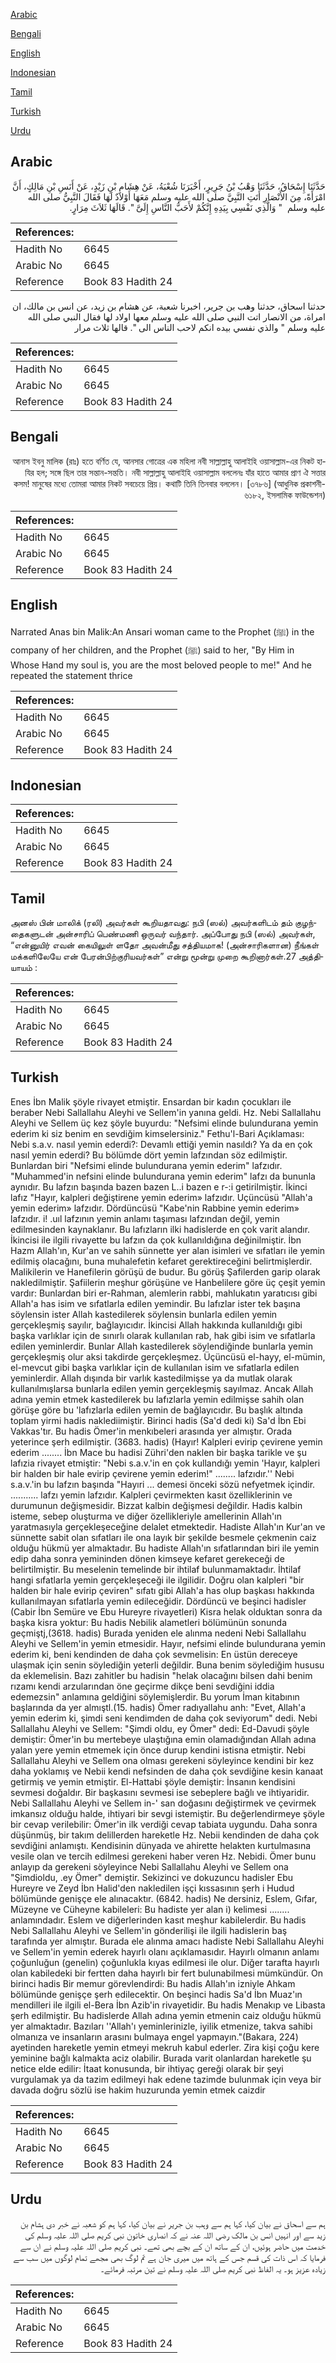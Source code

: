 [Arabic](#arabic)

[Bengali](#bengali)

[English](#english)

[Indonesian](#indonesian)

[Tamil](#tamil)

[Turkish](#turkish)

[Urdu](#urdu)

## Arabic


<div dir="rtl" lang="ar" style={{fontSize:'larger',backgroundColor:'#f8f9fa',padding:20}}>
حَدَّثَنَا إِسْحَاقُ، حَدَّثَنَا وَهْبُ بْنُ جَرِيرٍ، أَخْبَرَنَا شُعْبَةُ، عَنْ هِشَامِ بْنِ زَيْدٍ، عَنْ أَنَسِ بْنِ مَالِكٍ، أَنَّ امْرَأَةً، مِنَ الأَنْصَارِ أَتَتِ النَّبِيَّ صلى الله عليه وسلم مَعَهَا أَوْلاَدٌ لَهَا فَقَالَ النَّبِيُّ صلى الله عليه وسلم ‏ "‏ وَالَّذِي نَفْسِي بِيَدِهِ إِنَّكُمْ لأَحَبُّ النَّاسِ إِلَىَّ ‏"‏‏.‏ قَالَهَا ثَلاَثَ مِرَارٍ‏.‏
</div>
<div style={{backgroundColor:'#f8f9fa',padding:20, marginBottom: 10}}><table> <thead> <tr> <th>References:</th> <th></th> </tr> </thead> <tbody><tr><td>Hadith No</td><td>6645</td></tr><tr><td>Arabic No</td><td>6645</td></tr><tr><td>Reference</td><td>Book 83 Hadith 24</td></tr></tbody></table></div>


<div dir="rtl" lang="ar" style={{fontSize:'larger',backgroundColor:'#f8f9fa',padding:20}}>
حدثنا اسحاق، حدثنا وهب بن جرير، اخبرنا شعبة، عن هشام بن زيد، عن انس بن مالك، ان امراة، من الانصار اتت النبي صلى الله عليه وسلم معها اولاد لها فقال النبي صلى الله عليه وسلم " والذي نفسي بيده انكم لاحب الناس الى ". قالها ثلاث مرار
</div>
<div style={{backgroundColor:'#f8f9fa',padding:20, marginBottom: 10}}><table> <thead> <tr> <th>References:</th> <th></th> </tr> </thead> <tbody><tr><td>Hadith No</td><td>6645</td></tr><tr><td>Arabic No</td><td>6645</td></tr><tr><td>Reference</td><td>Book 83 Hadith 24</td></tr></tbody></table></div>

## Bengali


<div dir="rtl" lang="bn" style={{fontSize:'larger',backgroundColor:'#f8f9fa',padding:20}}>
আনাস ইবনু মালিক (রাঃ) হতে বর্ণিত যে, আনসার গোত্রের এক মহিলা নবী সাল্লাল্লাহু আলাইহি ওয়াসাল্লাম-এর নিকট হাযির হল; সঙ্গে ছিল তার সন্তান-সন্ততি। নবী সাল্লাল্লাহু আলাইহি ওয়াসাল্লাম বললেনঃ যাঁর হাতে আমার প্রাণ ঐ সত্তার কসম! মানুষের মধ্যে তোমরা আমার নিকট সবচেয়ে প্রিয়। কথাটি তিনি তিনবার বললেন। [৩৭৮৬] (আধুনিক প্রকাশনী- ৬১৮২, ইসলামিক ফাউন্ডেশন)
</div>
<div style={{backgroundColor:'#f8f9fa',padding:20, marginBottom: 10}}><table> <thead> <tr> <th>References:</th> <th></th> </tr> </thead> <tbody><tr><td>Hadith No</td><td>6645</td></tr><tr><td>Arabic No</td><td>6645</td></tr><tr><td>Reference</td><td>Book 83 Hadith 24</td></tr></tbody></table></div>

## English


<div dir="ltr" lang="en" style={{fontSize:'larger',backgroundColor:'#f8f9fa',padding:20}}>
Narrated Anas bin Malik:An Ansari woman came to the Prophet (ﷺ) in the company of her children, and the Prophet (ﷺ) said to her, "By Him in Whose Hand my soul is, you are the most beloved people to me!" And he repeated the statement thrice
</div>
<div style={{backgroundColor:'#f8f9fa',padding:20, marginBottom: 10}}><table> <thead> <tr> <th>References:</th> <th></th> </tr> </thead> <tbody><tr><td>Hadith No</td><td>6645</td></tr><tr><td>Arabic No</td><td>6645</td></tr><tr><td>Reference</td><td>Book 83 Hadith 24</td></tr></tbody></table></div>

## Indonesian


<div dir="ltr" lang="id" style={{fontSize:'larger',backgroundColor:'#f8f9fa',padding:20}}>

</div>
<div style={{backgroundColor:'#f8f9fa',padding:20, marginBottom: 10}}><table> <thead> <tr> <th>References:</th> <th></th> </tr> </thead> <tbody><tr><td>Hadith No</td><td>6645</td></tr><tr><td>Arabic No</td><td>6645</td></tr><tr><td>Reference</td><td>Book 83 Hadith 24</td></tr></tbody></table></div>

## Tamil


<div dir="ltr" lang="ta" style={{fontSize:'larger',backgroundColor:'#f8f9fa',padding:20}}>
அனஸ் பின் மாலிக் (ரலி) அவர்கள் கூறியதாவது: நபி (ஸல்) அவர்களிடம் தம் குழந்தைகளுடன் அன்சாரிப் பெண்மணி ஒருவர் வந்தார். அப்போது நபி (ஸல்) அவர்கள், “என்னுயிர் எவன் கையிலுள் ளதோ அவன்மீது சத்தியமாக! (அன்சாரிகளான) நீங்கள் மக்களிலேயே என் பேரன்பிற்குரியவர்கள்” என்று மூன்று முறை கூறினார்கள்.27 அத்தியாயம் :
</div>
<div style={{backgroundColor:'#f8f9fa',padding:20, marginBottom: 10}}><table> <thead> <tr> <th>References:</th> <th></th> </tr> </thead> <tbody><tr><td>Hadith No</td><td>6645</td></tr><tr><td>Arabic No</td><td>6645</td></tr><tr><td>Reference</td><td>Book 83 Hadith 24</td></tr></tbody></table></div>

## Turkish


<div dir="ltr" lang="tr" style={{fontSize:'larger',backgroundColor:'#f8f9fa',padding:20}}>
Enes İbn Malik şöyle rivayet etmiştir. Ensardan bir kadın çocukları ile beraber Nebi Sallallahu Aleyhi ve Sellem'in yanına geldi. Hz. Nebi Sallallahu Aleyhi ve Sellem üç kez şöyle buyurdu: "Nefsimi elinde bulundurana yemin ederim ki siz benim en sevdiğim kimselersiniz." Fethu'l-Bari Açıklaması: Nebi s.a.v. nasıl yemin ederdi?: Devamlı ettiği yemin nasıldı? Ya da en çok nasıl yemin ederdi? Bu bölümde dört yemin lafzından söz edilmiştir. Bunlardan biri "Nefsimi elinde bulundurana yemin ederim" lafzıdır. "Muhammed'in nefsini elinde bulundurana yemin ederim" lafzı da bununla aynıdır. Bu lafzın başında bazen bazen L..i bazen e r-:i getirilmiştir. İkinci lafız "Hayır, kalpleri değiştirene yemin ederim» lafzıdır. Uçüncüsü "Allah'a yemin ederim» lafzıdır. Dördüncüsü "Kabe'nin Rabbine yemin ederim» lafzıdır. i! .uıl lafzının yemin anlamı taşıması lafzından değil, yemin edilmesinden kaynaklanır. Bu lafızların ilki hadislerde en çok varit alandır. İkincisi ile ilgili rivayette bu lafzın da çok kullanıldığına değinilmiştir. İbn Hazm Allah'ın, Kur'an ve sahih sünnette yer alan isimleri ve sıfatları ile yemin edilmiş olacağını, buna muhalefetin kefaret gerektireceğini belirtmişlerdir. Malikilerin ve Hanefilerin görüşü de budur. Bu görüş Şafilerden garip olarak nakledilmiştir. Şafiilerin meşhur görüşüne ve Hanbelilere göre üç çeşit yemin vardır: Bunlardan biri er-Rahman, alemlerin rabbi, mahlukatın yaratıcısı gibi Allah'a has isim ve sıfatlarla edilen yemindir. Bu lafızlar ister tek başına söylensin ister Allah kastedilerek söylensin bunlarla edilen yemin gerçekleşmiş sayılır, bağlayıcıdır. İkincisi Allah hakkında kullanıldığı gibi başka varlıklar için de sınırlı olarak kullanılan rab, hak gibi isim ve sıfatlarla edilen yeminlerdir. Bunlar Allah kastedilerek söylendiğinde bunlarla yemin gerçekleşmiş olur aksi takdirde gerçekleşmez. Üçüncüsü el-hayy, el-mümin, el-mevcut gibi başka varlıklar için de kullanılan isim ve sıfatlarla edilen yeminlerdir. Allah dışında bir varlık kastedilmişse ya da mutlak olarak kullanılmışlarsa bunlarla edilen yemin gerçekleşmiş sayılmaz. Ancak Allah adına yemin etmek kastedilerek bu lafızlarla yemin edilmişse sahih olan görüşe göre bu 'lafızlarla edilen yemin de bağlayıcıdır. Bu başlık altında toplam yirmi hadis naklediimiştir. Birinci hadis (Sa'd dedi ki) Sa'd İbn Ebi Vakkas'tır. Bu hadis Ömer'in menkıbeleri arasında yer almıştır. Orada yeterince şerh edilmiştir. (3683. hadis) (Hayır! Kalpleri evirip çevirene yemin ederim ........ İbn Mace bu hadisi Zühri'den naklen bir başka tarikle ve şu lafızia rivayet etmiştir: "Nebi s.a.v.'in en çok kullandığı yemin 'Hayır, kalpleri bir halden bir hale evirip çevirene yemin ederim!" ........ lafzıdır.'' Nebi s.a.v.'in bu lafzın başında "Hayıri ... demesi önceki sözü nefyetmek içindir. ........... lafzı yemin lafzıdır. Kalpleri çevirmekten kasıt özelliklerinin ve durumunun değişmesidir. Bizzat kalbin değişmesi değildir. Hadis kalbin isteme, sebep oluşturma ve diğer özellikleriyle amellerinin Allah'ın yaratmasıyla gerçekleşeceğine delalet etmektedir. Hadiste Allah'ın Kur'an ve sünnette sabit olan sıfatları ile ona layık bir şekilde besmele çekmenin caiz olduğu hükmü yer almaktadır. Bu hadiste Allah'ın sıfatlarından biri ile yemin edip daha sonra yemininden dönen kimseye kefaret gerekeceği de belirtilmiştir. Bu meselenin temelinde bir ihtilaf bulunmamaktadır. İhtilaf hangi sıfatlarla yemin gerçekleşeceği ile ilgilidir. Doğru olan kalpleri "bir halden bir hale evirip çeviren" sıfatı gibi Allah'a has olup başkası hakkında kullanılmayan sıfatlarla yemin edileceğidir. Dördüncü ve beşinci hadisler (Cabir İbn Semüre ve Ebu Hureyre rivayetleri) Kisra helak olduktan sonra da başka kisra yoktur: Bu hadis Nebilik alametleri bölümünün sonunda geçmiştj,(3618. hadis) Burada yeniden ele alınma nedeni Nebi Sallallahu Aleyhi ve Sellem'in yemin etmesidir. Hayır, nefsimi elinde bulundurana yemin ederim ki, beni kendinden de daha çok sevmelisin: En üstün dereceye ulaşmak için senin söylediğin yeterli değildir. Buna benim söylediğim hususu da eklemelisin. Bazı zahitler bu hadisin "helak olacağını bilsen dahi benim rızamı kendi arzularından öne geçirme dikçe beni sevdiğini iddia edemezsin" anlamına geldiğini söylemişlerdir. Bu yorum İman kitabının başlarında da yer almıştl.(15. hadis) Ömer radıyallahu anh: "Evet, Allah'a yemin ederim ki, şimdi seni kendimden de daha çok seviyorum" dedi. Nebi Sallallahu Aleyhi ve Sellem: "Şimdi oldu, ey Ömer" dedi: Ed-Davudi şöyle demiştir: Ömer'in bu mertebeye ulaştığına emin olamadığından Allah adına yalan yere yemin etmemek için önce durup kendini istisna etmiştir. Nebi Sallallahu Aleyhi ve Sellem ona olması gerekeni söyleyince kendini bir kez daha yoklamış ve Nebii kendi nefsinden de daha çok sevdiğine kesin kanaat getirmiş ve yemin etmiştir. El-Hattabi şöyle demiştir: İnsanın kendisini sevmesi doğaldır. Bir başkasını sevmesi ise sebeplere bağlı ve ihtiyaridir. Nebi Sallallahu Aleyhi ve Sellem in-' san doğasını değiştirmek ve çevirmek imkansız olduğu halde, ihtiyari bir sevgi istemiştir. Bu değerlendirmeye şöyle bir cevap verilebilir: Ömer'in ilk verdiği cevap tabiata uygundu. Daha sonra düşünmüş, bir takım delillerden hareketle Hz. Nebii kendinden de daha çok sevdiğini anlamıştı. Kendisinin dünyada ve ahirette helakten kurtulmasına vesile olan ve tercih edilmesi gerekeni haber veren Hz. Nebidi. Ömer bunu anlayıp da gerekeni söyleyince Nebi Sallallahu Aleyhi ve Sellem ona "Şimdioldu, .ey Ömer" demiştir. Sekizinci ve dokuzuncu hadisler Ebu Hureyre ve Zeyd İbn Halid'den nakledilen işçi kıssasının şerh i Hudud bölümünde genişçe ele alınacaktır. (6842. hadis) Ne dersiniz, Eslem, Gıfar, Müzeyne ve Cüheyne kabileleri: Bu hadiste yer alan i) kelimesi ........ anlamındadır. Eslem ve diğerlerinden kasıt meşhur kabilelerdir. Bu hadis Nebi Sallallahu Aleyhi ve Sellem'in gönderilişi ile ilgili hadislerin baş tarafında yer almıştır. Burada ele alınma amacı hadiste Nebi Sallallahu Aleyhi ve Sellem'in yemin ederek hayırlı olanı açıklamasıdır. Hayırlı olmanın anlamı çoğunluğun (genelin) çoğunlukla kıyas edilmesi ile olur. Diğer tarafta hayırlı olan kabiledeki bir fertten daha hayırlı bir fert bulunabilmesi mümkündür. On birinci hadis Bir memur görevlendirdi: Bu hadis Allah'ın izniyle Ahkam bölümünde genişçe şerh edilecektir. On beşinci hadis Sa'd İbn Muaz'ın mendilleri ile ilgili el-Bera İbn Azib'in rivayetidir. Bu hadis Menakıp ve Libasta şerh edilmiştir. Bu hadislerde Allah adına yemin etmenin caiz olduğu hükmü yer almaktadır. Bazıları ''Allah'ı yeminlerinizle, iyilik etmenize, takva sahibi olmanıza ve insanların arasını bulmaya engel yapmayın."(Bakara, 224) ayetinden hareketle yemin etmeyi mekruh kabul ederler. Zira kişi çoğu kere yeminine bağlı kalmakta aciz olabilir. Burada varit olanlardan hareketle şu netice elde edilir: İtaat konusunda, bir ihtiyaç gereği olarak bir şeyi vurgulamak ya da tazim edilmeyi hak edene tazimde bulunmak için veya bir davada doğru sözlü ise hakim huzurunda yemin etmek caizdir
</div>
<div style={{backgroundColor:'#f8f9fa',padding:20, marginBottom: 10}}><table> <thead> <tr> <th>References:</th> <th></th> </tr> </thead> <tbody><tr><td>Hadith No</td><td>6645</td></tr><tr><td>Arabic No</td><td>6645</td></tr><tr><td>Reference</td><td>Book 83 Hadith 24</td></tr></tbody></table></div>

## Urdu


<div dir="rtl" lang="ur" style={{fontSize:'larger',backgroundColor:'#f8f9fa',padding:20}}>
ہم سے اسحاق نے بیان کیا، کہا ہم سے وہب بن جریر نے بیان کیا، کہا ہم کو شعبہ نے خبر دی ہشام بن زید سے اور انہیں انس بن مالک رضی اللہ عنہ نے کہ انصاری خاتون نبی کریم صلی اللہ علیہ وسلم کی خدمت میں حاضر ہوئیں، ان کے ساتھ ان کے بچے بھی تھے۔ نبی کریم صلی اللہ علیہ وسلم نے ان سے فرمایا کہ اس ذات کی قسم جس کے ہاتھ میں میری جان ہے تم لوگ بھی مجھے تمام لوگوں میں سب سے زیادہ عزیز ہو۔ یہ الفاظ نبی کریم صلی اللہ علیہ وسلم نے تین مرتبہ فرمائے۔
</div>
<div style={{backgroundColor:'#f8f9fa',padding:20, marginBottom: 10}}><table> <thead> <tr> <th>References:</th> <th></th> </tr> </thead> <tbody><tr><td>Hadith No</td><td>6645</td></tr><tr><td>Arabic No</td><td>6645</td></tr><tr><td>Reference</td><td>Book 83 Hadith 24</td></tr></tbody></table></div>